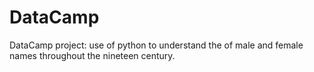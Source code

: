 # DataCamp
DataCamp project: use of python to understand the of male and female names throughout the nineteen century.
